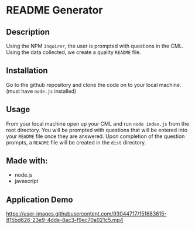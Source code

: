 # README Generator

## Description

Using the NPM `Inquirer`, the user is prompted with questions in the CML. Using the data collected, we create a quality `README` file.

## Installation

Go to the github repository and clone the code on to your local machine. (must have `node.js` installed)

## Usage

From your local machine open up your CML and run `node index.js` from the root directory. You will be prompted with questions that will be entered into your `README` file once they are answered. Upon completion of the question prompts, a `README` file will be created in the `dist` directory.

## Made with:

- node.js
- javascript

## Application Demo

https://user-images.githubusercontent.com/93044717/151683615-815bd626-23e9-4dde-8ac3-f9ec70a021c5.mp4
